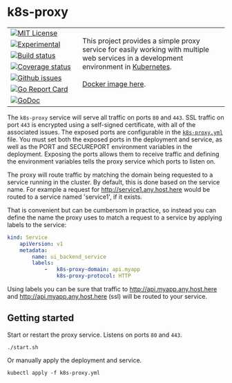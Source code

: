 # k8s-proxy

<table><tbody><tr>
    <td>
        <a href="https://github.com/mkenney/k8s-proxy/blob/master/LICENSE"><img src="https://img.shields.io/github/license/mkenney/k8s-proxy.svg" alt="MIT License"></a>
    </td>
    <td rowspan="7">
        This project provides a simple proxy service for easily working with multiple web services in a development environment in <a href="https://kubernetes.io/" target="_blank">Kubernetes</a>.
        <br><br>
        <a href="https://hub.docker.com/r/mkenney/k8s-proxy/">Docker image here</a>.
        <br><br>
    </td>
</tr><tr>
    <td>
        <a href="https://github.com/mkenney/software-guides/blob/master/STABILITY-BADGES.md#experimental"><img src="https://img.shields.io/badge/stability-experimental-orange.svg" alt="Experimental"></a>
    </td>
</tr><tr>
    <td width="150">
        <a href="https://travis-ci.org/mkenney/k8s-proxy"><img src="https://travis-ci.org/mkenney/k8s-proxy.svg?branch=master" alt="Build status"></a>
    </td>
</tr><tr>
    <td width="150">
        <a href="https://codecov.io/gh/mkenney/k8s-proxy"><img src="https://img.shields.io/codecov/c/github/mkenney/k8s-proxy/master.svg" alt="Coverage status"></a>
    </td>
</tr><tr>
    <td>
        <a href="https://github.com/mkenney/k8s-proxy/issues"><img src="https://img.shields.io/github/issues-raw/mkenney/k8s-proxy.svg" alt="Github issues"></a>
    </td>
</tr><tr>
    <td>
        <a href="https://goreportcard.com/report/github.com/mkenney/k8s-proxy"><img src="https://goreportcard.com/badge/github.com/mkenney/k8s-proxy" alt="Go Report Card"></a>
    </td>
</tr><tr>
    <td>
        <a href="https://godoc.org/github.com/mkenney/k8s-proxy/pkg"><img src="https://godoc.org/github.com/mkenney/k8s-proxy/pkg?status.svg" alt="GoDoc"></a>
    </td>
</tr></tbody></table>

The `k8s-proxy` service will serve all traffic on ports `80` and `443`. SSL traffic on port `443` is encrypted using a self-signed certificate, with all of the associated issues. The exposed ports are configurable in the [`k8s-proxy.yml`](https://github.com/mkenney/k8s-proxy/blob/master/k8s-proxy.yml) file. You must set both the exposed ports in the deployment and service, as well as the PORT and SECUREPORT environment variables in the deployment. Exposing the ports allows them to receive traffic and defining the environment variables tells the proxy service which ports to listen on.

The proxy will route traffic by matching the domain being requested to a service running in the cluster. By default, this is done based on the service name. For example a request for http://service1.any.host.here would be routed to a service named 'service1', if it exists.

That is convenient but can be cumbersom in practice, so instead you can define the name the proxy uses to match a request to a service by applying labels to the service:
```yaml
kind: Service
    apiVersion: v1
    metadata:
        name: ui_backend_service
        labels:
            -   k8s-proxy-domain: api.myapp
                k8s-proxy-protocol: HTTP
```
Using labels you can be sure that traffic to http://api.myapp.any.host.here and http://api.myapp.any.host.here (ssl) will be routed to your service.

## Getting started

Start or restart the proxy service. Listens on ports `80` and `443`.
```
./start.sh
```

Or manually apply the deployment and service.
```
kubectl apply -f k8s-proxy.yml
```

